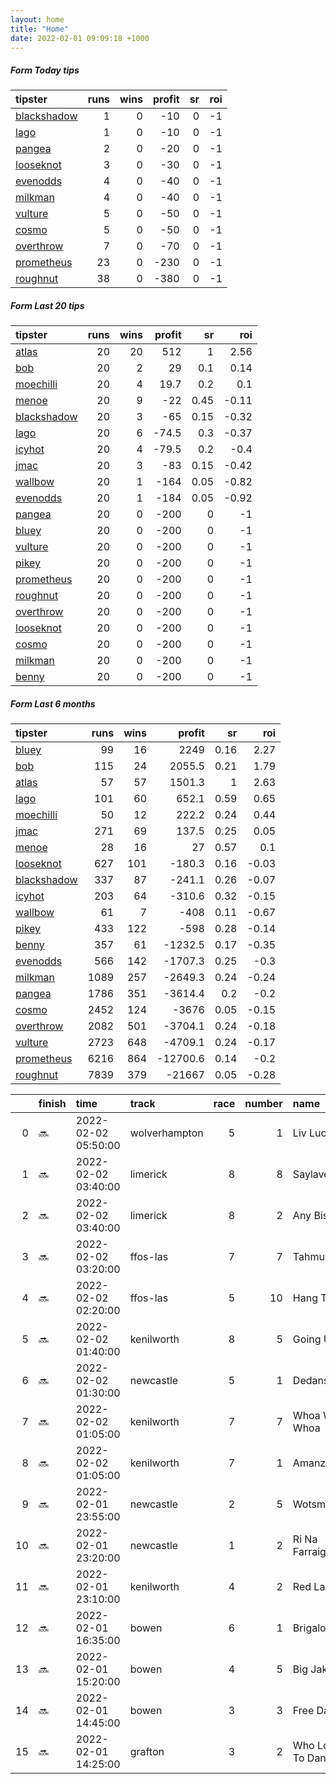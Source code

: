 ```yaml
---   
layout: home  
title: "Home"   
date: 2022-02-01 09:09:18 +1000  
---   
```



##### Form Today tips   

| tipster                                                         |   runs |   wins |   profit |   sr |   roi |
|:----------------------------------------------------------------|-------:|-------:|---------:|-----:|------:|
| [blackshadow](https://mrwayneo.github.io/tips/blackshadow.html) |      1 |      0 |      -10 |    0 |    -1 |
| [lago](https://mrwayneo.github.io/tips/lago.html)               |      1 |      0 |      -10 |    0 |    -1 |
| [pangea](https://mrwayneo.github.io/tips/pangea.html)           |      2 |      0 |      -20 |    0 |    -1 |
| [looseknot](https://mrwayneo.github.io/tips/looseknot.html)     |      3 |      0 |      -30 |    0 |    -1 |
| [evenodds](https://mrwayneo.github.io/tips/evenodds.html)       |      4 |      0 |      -40 |    0 |    -1 |
| [milkman](https://mrwayneo.github.io/tips/milkman.html)         |      4 |      0 |      -40 |    0 |    -1 |
| [vulture](https://mrwayneo.github.io/tips/vulture.html)         |      5 |      0 |      -50 |    0 |    -1 |
| [cosmo](https://mrwayneo.github.io/tips/cosmo.html)             |      5 |      0 |      -50 |    0 |    -1 |
| [overthrow](https://mrwayneo.github.io/tips/overthrow.html)     |      7 |      0 |      -70 |    0 |    -1 |
| [prometheus](https://mrwayneo.github.io/tips/prometheus.html)   |     23 |      0 |     -230 |    0 |    -1 |
| [roughnut](https://mrwayneo.github.io/tips/roughnut.html)       |     38 |      0 |     -380 |    0 |    -1 |

##### Form Last 20 tips   

| tipster                                                         |   runs |   wins |   profit |   sr |   roi |
|:----------------------------------------------------------------|-------:|-------:|---------:|-----:|------:|
| [atlas](https://mrwayneo.github.io/tips/atlas.html)             |     20 |     20 |    512   | 1    |  2.56 |
| [bob](https://mrwayneo.github.io/tips/bob.html)                 |     20 |      2 |     29   | 0.1  |  0.14 |
| [moechilli](https://mrwayneo.github.io/tips/moechilli.html)     |     20 |      4 |     19.7 | 0.2  |  0.1  |
| [menoe](https://mrwayneo.github.io/tips/menoe.html)             |     20 |      9 |    -22   | 0.45 | -0.11 |
| [blackshadow](https://mrwayneo.github.io/tips/blackshadow.html) |     20 |      3 |    -65   | 0.15 | -0.32 |
| [lago](https://mrwayneo.github.io/tips/lago.html)               |     20 |      6 |    -74.5 | 0.3  | -0.37 |
| [icyhot](https://mrwayneo.github.io/tips/icyhot.html)           |     20 |      4 |    -79.5 | 0.2  | -0.4  |
| [jmac](https://mrwayneo.github.io/tips/jmac.html)               |     20 |      3 |    -83   | 0.15 | -0.42 |
| [wallbow](https://mrwayneo.github.io/tips/wallbow.html)         |     20 |      1 |   -164   | 0.05 | -0.82 |
| [evenodds](https://mrwayneo.github.io/tips/evenodds.html)       |     20 |      1 |   -184   | 0.05 | -0.92 |
| [pangea](https://mrwayneo.github.io/tips/pangea.html)           |     20 |      0 |   -200   | 0    | -1    |
| [bluey](https://mrwayneo.github.io/tips/bluey.html)             |     20 |      0 |   -200   | 0    | -1    |
| [vulture](https://mrwayneo.github.io/tips/vulture.html)         |     20 |      0 |   -200   | 0    | -1    |
| [pikey](https://mrwayneo.github.io/tips/pikey.html)             |     20 |      0 |   -200   | 0    | -1    |
| [prometheus](https://mrwayneo.github.io/tips/prometheus.html)   |     20 |      0 |   -200   | 0    | -1    |
| [roughnut](https://mrwayneo.github.io/tips/roughnut.html)       |     20 |      0 |   -200   | 0    | -1    |
| [overthrow](https://mrwayneo.github.io/tips/overthrow.html)     |     20 |      0 |   -200   | 0    | -1    |
| [looseknot](https://mrwayneo.github.io/tips/looseknot.html)     |     20 |      0 |   -200   | 0    | -1    |
| [cosmo](https://mrwayneo.github.io/tips/cosmo.html)             |     20 |      0 |   -200   | 0    | -1    |
| [milkman](https://mrwayneo.github.io/tips/milkman.html)         |     20 |      0 |   -200   | 0    | -1    |
| [benny](https://mrwayneo.github.io/tips/benny.html)             |     20 |      0 |   -200   | 0    | -1    |

##### Form Last 6 months   

| tipster                                                         |   runs |   wins |   profit |   sr |   roi |
|:----------------------------------------------------------------|-------:|-------:|---------:|-----:|------:|
| [bluey](https://mrwayneo.github.io/tips/bluey.html)             |     99 |     16 |   2249   | 0.16 |  2.27 |
| [bob](https://mrwayneo.github.io/tips/bob.html)                 |    115 |     24 |   2055.5 | 0.21 |  1.79 |
| [atlas](https://mrwayneo.github.io/tips/atlas.html)             |     57 |     57 |   1501.3 | 1    |  2.63 |
| [lago](https://mrwayneo.github.io/tips/lago.html)               |    101 |     60 |    652.1 | 0.59 |  0.65 |
| [moechilli](https://mrwayneo.github.io/tips/moechilli.html)     |     50 |     12 |    222.2 | 0.24 |  0.44 |
| [jmac](https://mrwayneo.github.io/tips/jmac.html)               |    271 |     69 |    137.5 | 0.25 |  0.05 |
| [menoe](https://mrwayneo.github.io/tips/menoe.html)             |     28 |     16 |     27   | 0.57 |  0.1  |
| [looseknot](https://mrwayneo.github.io/tips/looseknot.html)     |    627 |    101 |   -180.3 | 0.16 | -0.03 |
| [blackshadow](https://mrwayneo.github.io/tips/blackshadow.html) |    337 |     87 |   -241.1 | 0.26 | -0.07 |
| [icyhot](https://mrwayneo.github.io/tips/icyhot.html)           |    203 |     64 |   -310.6 | 0.32 | -0.15 |
| [wallbow](https://mrwayneo.github.io/tips/wallbow.html)         |     61 |      7 |   -408   | 0.11 | -0.67 |
| [pikey](https://mrwayneo.github.io/tips/pikey.html)             |    433 |    122 |   -598   | 0.28 | -0.14 |
| [benny](https://mrwayneo.github.io/tips/benny.html)             |    357 |     61 |  -1232.5 | 0.17 | -0.35 |
| [evenodds](https://mrwayneo.github.io/tips/evenodds.html)       |    566 |    142 |  -1707.3 | 0.25 | -0.3  |
| [milkman](https://mrwayneo.github.io/tips/milkman.html)         |   1089 |    257 |  -2649.3 | 0.24 | -0.24 |
| [pangea](https://mrwayneo.github.io/tips/pangea.html)           |   1786 |    351 |  -3614.4 | 0.2  | -0.2  |
| [cosmo](https://mrwayneo.github.io/tips/cosmo.html)             |   2452 |    124 |  -3676   | 0.05 | -0.15 |
| [overthrow](https://mrwayneo.github.io/tips/overthrow.html)     |   2082 |    501 |  -3704.1 | 0.24 | -0.18 |
| [vulture](https://mrwayneo.github.io/tips/vulture.html)         |   2723 |    648 |  -4709.1 | 0.24 | -0.17 |
| [prometheus](https://mrwayneo.github.io/tips/prometheus.html)   |   6216 |    864 | -12700.6 | 0.14 | -0.2  |
| [roughnut](https://mrwayneo.github.io/tips/roughnut.html)       |   7839 |    379 | -21667   | 0.05 | -0.28 |

|    | finish   | time                | track         |   race |   number | name               |   odds | tipster              |
|---:|:---------|:--------------------|:--------------|-------:|---------:|:-------------------|-------:|:---------------------|
|  0 | :soon:   | 2022-02-02 05:50:00 | wolverhampton |      5 |        1 | Liv Lucky          |   6    | looseknot            |
|  1 | :soon:   | 2022-02-02 03:40:00 | limerick      |      8 |        8 | Saylavee           |   2.35 | overthrow            |
|  2 | :soon:   | 2022-02-02 03:40:00 | limerick      |      8 |        2 | Any Biscuits       |   6.5  | looseknot            |
|  3 | :soon:   | 2022-02-02 03:20:00 | ffos-las      |      7 |        7 | Tahmuras           |   3    | evenodds,lago        |
|  4 | :soon:   | 2022-02-02 02:20:00 | ffos-las      |      5 |       10 | Hang Tough         |  12    | pangea               |
|  5 | :soon:   | 2022-02-02 01:40:00 | kenilworth    |      8 |        5 | Going Up           |   0    | milkman              |
|  6 | :soon:   | 2022-02-02 01:30:00 | newcastle     |      5 |        1 | Dedanser           |   3    | evenodds,overthrow   |
|  7 | :soon:   | 2022-02-02 01:05:00 | kenilworth    |      7 |        7 | Whoa Whoa Whoa     |   0    | vulture,milkman      |
|  8 | :soon:   | 2022-02-02 01:05:00 | kenilworth    |      7 |        1 | Amanzimtoti        |   0    | milkman              |
|  9 | :soon:   | 2022-02-01 23:55:00 | newcastle     |      2 |        5 | Wotsmyname         |   8.5  | looseknot            |
| 10 | :soon:   | 2022-02-01 23:20:00 | newcastle     |      1 |        2 | Ri Na Farraige     |   2.8  | milkman              |
| 11 | :soon:   | 2022-02-01 23:10:00 | kenilworth    |      4 |        2 | Red Lark           |   0    | vulture              |
| 12 | :soon:   | 2022-02-01 16:35:00 | bowen         |      6 |        1 | Brigalow Boy       |   1.9  | overthrow            |
| 13 | :soon:   | 2022-02-01 15:20:00 | bowen         |      4 |        5 | Big Jake           |   1.15 | evenodds,blackshadow |
| 14 | :soon:   | 2022-02-01 14:45:00 | bowen         |      3 |        3 | Free Dawn          |   1.65 | overthrow            |
| 15 | :soon:   | 2022-02-01 14:25:00 | grafton       |      3 |        2 | Who Loves To Dance |   3    | evenodds,overthrow   |